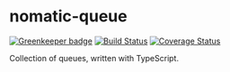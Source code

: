 # nomatic-queue

[![Greenkeeper badge](https://badges.greenkeeper.io/bdfoster/nomatic-queue.svg)](https://greenkeeper.io/)
[![Build Status](https://img.shields.io/travis/bdfoster/nomatic-queue/master.svg)](https://travis-ci.org/bdfoster/nomatic-queue)
[![Coverage Status](https://coveralls.io/repos/github/bdfoster/nomatic-queue/badge.svg?branch=master)](https://coveralls.io/github/bdfoster/nomatic-queue?branch=master)

Collection of queues, written with TypeScript.
